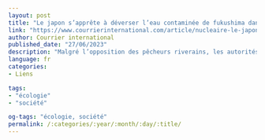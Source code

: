 ```yaml
---
layout: post
title: "Le japon s’apprête à déverser l’eau contaminée de fukushima dans l’océan"
link: "https://www.courrierinternational.com/article/nucleaire-le-japon-s-apprete-a-deverser-l-eau-contaminee-de-fukushima-dans-l-ocean"
author: Courrier international
published_date: "27/06/2023"
description: "Malgré l’opposition des pêcheurs riverains, les autorités entendant lancer l’opération d’évacuation de l’eau contaminée de la centrale nucléaire endommagée en 2011, jusqu’ici stockée sur le site. Une opération qui inquiète également des pays voisins."
language: fr
categories:
- Liens

tags:
- "écologie"
- "société"

og-tags: "écologie, société"
permalink: /:categories/:year/:month/:day/:title/
---
```

